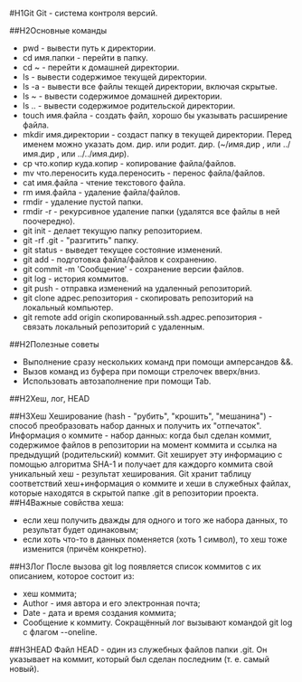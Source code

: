 #H1Git
Git - система контроля версий.


##H2Основные команды
* pwd - вывести путь к директории.
* cd имя.папки - перейти в папку.
* cd ~ - перейти к домашней директории.
* ls - вывести содержимое текущей директории.
* ls -a - вывести все файлы текщей директории, включая скрытые.
* ls ~ - вывести содержимое домашней директории.
* ls .. - вывести содержимое родительской директории.
* touch имя.файла - создать файл, хорошо бы указывать расширение файла.
* mkdir имя.директории - создаст папку в текущей директории. Перед именем можно указать дом. дир. или родит. дир. (~/имя.дир , или ../имя.дир , или ../../имя.дир).
* cp что.копир куда.копир - копирование файла/файлов.
* mv что.переносить куда.переносить - перенос файла/файлов.
* cat имя.файла -  чтение текстового файла.
* rm имя.файла - удаление файла/файлов.
* rmdir - удаление пустой папки.
* rmdir -r - рекурсивное удаление папки (удалятся все файлы в ней поочередно).
* git init - делает текущую папку репозиторием.
* git -rf .git - "разгитить" папку.
* git status - выведет текущее состояние изменений.
* git add - подготовка файла/файлов к сохранению.
* git commit -m 'Сообщение' - сохранение версии файлов.
* git log - история коммитов.
* git push - отправка изменений на удаленный репозиторий.
* git clone адрес.репозитория - скопировать репозиторий на локальный компьютер.
* git remote add origin скопированный.ssh.адрес.репозитория - связать локальный репозиторий с удаленным.


##H2Полезные советы
- Выполнение сразу нескольких команд при помощи амперсандов &&.
- Вызов команд из буфера при помощи стрелочек вверх/вниз.
- Использовать автозаполнение при помощи Tab.

##H2Хеш, лог, HEAD

##H3Хеш
Хеширование (hash - "рубить", "крошить", "мешанина") - способ преобразовать набор данных и получить их "отпечаток".
Информация о коммите - набор данных: когда был сделан коммит, содержимое файлов в репозитории на момент коммита и ссылка на предыдущий (родительский) коммит. Git хеширует эту информацию с помощью алгоритма SHA-1 и получает для каждорго коммита свой уникальный хеш - результат хеширования.
Git хранит таблицу соответствий хеш+информация о коммите и хеши в служебных файлах, которые находятся в скрытой папке .git в репозитории проекта.
##H4Важные совйства хеша:
* если хеш получить дважды для одного и того же набора данных, то результат будет одинаковым;
* если хоть что-то в данных поменяется (хоть 1 символ), то хеш тоже изменится (причём конкретно).

##H3Лог
После вызова git log появляется список коммитов с их описанием, которое состоит из:
* хеш коммита;
* Author - имя автора и его электронная почта;
* Date - дата и время создания коммита;
* Сообщение к коммиту.
Сокращённый лог вызывают командой git log с флагом --oneline.

##H3HEAD
Файл HEAD - один из служебных файлов папки .git. Он указывает на коммит, который был сделан последним (т. е. самый новый).
